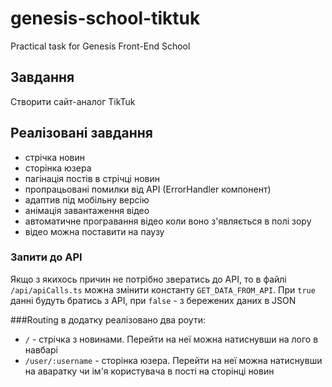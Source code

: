 # genesis-school-tiktuk
Practical task for Genesis Front-End School

## Завдання
 
Створити сайт-аналог TikTuk

## Реалізовані завдання
- стрічка новин
- сторінка юзера
- пагінація постів в стрічці новин
- пропрацьовані помилки від API (ErrorHandler компонент)
- адаптив під мобільну версію
- анімація завантаження відео
- автоматичне програвання відео коли воно з'являється в полі зору
- відео можна поставити на паузу

### Запити до API
Якщо з якихось причин не потрібно звератись до API, то в файлі `/api/apiCalls.ts` можна змінити константу `GET_DATA_FROM_API`. При `true` данні будуть братись з API, при `false` - з бережених даних в JSON

###Routing
в додатку реалізовано два роути:
- `/` - стрічка з новинами. Перейти на неї можна натиснувши на лого в навбарі
- `/user/:username` - сторінка юзера. Перейти на неї можна натиснувши на аваратку чи ім'я користувача в пості на сторінці новин
